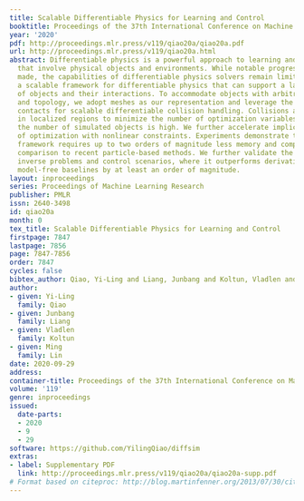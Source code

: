 ```yaml
---
title: Scalable Differentiable Physics for Learning and Control
booktitle: Proceedings of the 37th International Conference on Machine Learning
year: '2020'
pdf: http://proceedings.mlr.press/v119/qiao20a/qiao20a.pdf
url: http://proceedings.mlr.press/v119/qiao20a.html
abstract: Differentiable physics is a powerful approach to learning and control problems
  that involve physical objects and environments. While notable progress has been
  made, the capabilities of differentiable physics solvers remain limited. We develop
  a scalable framework for differentiable physics that can support a large number
  of objects and their interactions. To accommodate objects with arbitrary geometry
  and topology, we adopt meshes as our representation and leverage the sparsity of
  contacts for scalable differentiable collision handling. Collisions are resolved
  in localized regions to minimize the number of optimization variables even when
  the number of simulated objects is high. We further accelerate implicit differentiation
  of optimization with nonlinear constraints. Experiments demonstrate that the presented
  framework requires up to two orders of magnitude less memory and computation in
  comparison to recent particle-based methods. We further validate the approach on
  inverse problems and control scenarios, where it outperforms derivative-free and
  model-free baselines by at least an order of magnitude.
layout: inproceedings
series: Proceedings of Machine Learning Research
publisher: PMLR
issn: 2640-3498
id: qiao20a
month: 0
tex_title: Scalable Differentiable Physics for Learning and Control
firstpage: 7847
lastpage: 7856
page: 7847-7856
order: 7847
cycles: false
bibtex_author: Qiao, Yi-Ling and Liang, Junbang and Koltun, Vladlen and Lin, Ming
author:
- given: Yi-Ling
  family: Qiao
- given: Junbang
  family: Liang
- given: Vladlen
  family: Koltun
- given: Ming
  family: Lin
date: 2020-09-29
address: 
container-title: Proceedings of the 37th International Conference on Machine Learning
volume: '119'
genre: inproceedings
issued:
  date-parts:
  - 2020
  - 9
  - 29
software: https://github.com/YilingQiao/diffsim
extras:
- label: Supplementary PDF
  link: http://proceedings.mlr.press/v119/qiao20a/qiao20a-supp.pdf
# Format based on citeproc: http://blog.martinfenner.org/2013/07/30/citeproc-yaml-for-bibliographies/
---
```

